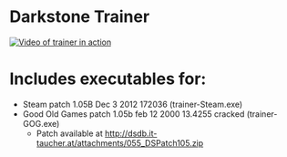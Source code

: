# Darkstone Trainer

[![Video of trainer in action](http://img.youtube.com/vi/OIiZ2VKTrnU/0.jpg)](https://www.youtube.com/watch?v=OIiZ2VKTrnU)

# Includes executables for:
- Steam patch 1.05B Dec 3 2012 172036 (trainer-Steam.exe)
- Good Old Games patch 1.05b feb 12 2000 13.4255 cracked (trainer-GOG.exe)
  - Patch available at http://dsdb.it-taucher.at/attachments/055_DSPatch105.zip
  
